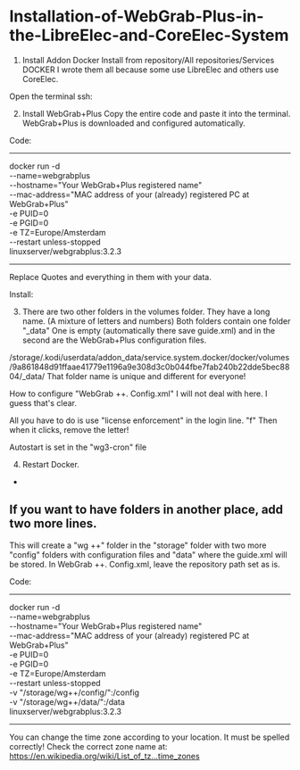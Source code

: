 # Installation-of-WebGrab-Plus-in-the-LibreElec-and-CoreElec-System


1.  Install Addon Docker
Install from repository/All repositories/Services    DOCKER
I wrote them all because some use LibreElec and others use CoreElec.

Open the terminal ssh:

2.  Install WebGrab+Plus
Copy the entire code and paste it into the terminal. WebGrab+Plus is downloaded and configured automatically.
 
Code:

-----------------------------------------------------------------------------------------------------------------------------------------------

docker run -d \
  --name=webgrabplus \
  --hostname="Your WebGrab+Plus registered name" \
  --mac-address="MAC address of your (already) registered PC at WebGrab+Plus" \
  -e PUID=0 \
  -e PGID=0 \
  -e TZ=Europe/Amsterdam \
  --restart unless-stopped \
  linuxserver/webgrabplus:3.2.3
 
 ---------------------------------------------------------------------------------------------------------------------------------------------- 
  
Replace Quotes and everything in them with your data.

Install:

3.  There are two other folders in the volumes folder. They have a long name. (A mixture of letters and numbers) 
Both folders contain one folder  "_data"
One is empty (automatically there save guide.xml) and in the second are the WebGrab+Plus configuration files.

/storage/.kodi/userdata/addon_data/service.system.docker/docker/volumes/9a861848d91ffaae41779e1196a9e308d3c0b044fbe7fab240b22dde5bec8804/_data/
That folder name is unique and different for everyone!

How to configure "WebGrab ++. Config.xml" I will not deal with here. I guess that's clear. 

All you have to do is use "license enforcement" in the login line. "f" Then when it clicks, remove the letter!

Autostart is set in the "wg3-cron" file

4.  Restart Docker.



-
If you want to have folders in another place, add two more lines.
-

This will create a "wg ++" folder in the "storage" folder with two more "config" folders with configuration files and "data" where the guide.xml will be stored. In WebGrab ++. Config.xml, leave the repository path set as is.

Code:

-----------------------------------------------------------------------------------------------------------------------------------------------

docker run -d \
  --name=webgrabplus \
  --hostname="Your WebGrab+Plus registered name" \
  --mac-address="MAC address of your (already) registered PC at WebGrab+Plus" \
  -e PUID=0 \
  -e PGID=0 \
  -e TZ=Europe/Amsterdam \
  --restart unless-stopped \
  -v "/storage/wg++/config/":/config \
  -v "/storage/wg++/data/":/data \
  linuxserver/webgrabplus:3.2.3
  
------------------------------------------------------------------------------------------------------------------------------------------------                    
You can change the time zone according to your location. It must be spelled correctly!
Check the correct zone name at:
https://en.wikipedia.org/wiki/List_of_tz...time_zones 

